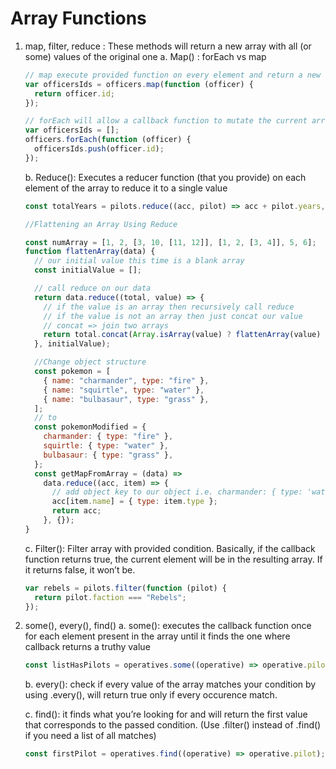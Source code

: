 # Array Functions

1. map, filter, reduce : These methods will return a new array with all (or some) values of the original one
   a. Map() : forEach vs map

   ```javascript
   // map execute provided function on every element and return a new array
   var officersIds = officers.map(function (officer) {
     return officer.id;
   });
   ```

   ```javascript
   // forEach will allow a callback function to mutate the current array (do not return anything!).
   var officersIds = [];
   officers.forEach(function (officer) {
     officersIds.push(officer.id);
   });
   ```

   b. Reduce(): Executes a reducer function (that you provide) on each element of the array to reduce it to a single value

   ```javascript
   const totalYears = pilots.reduce((acc, pilot) => acc + pilot.years, 0); // initial value

   //Flattening an Array Using Reduce

   const numArray = [1, 2, [3, 10, [11, 12]], [1, 2, [3, 4]], 5, 6];
   function flattenArray(data) {
     // our initial value this time is a blank array
     const initialValue = [];

     // call reduce on our data
     return data.reduce((total, value) => {
       // if the value is an array then recursively call reduce
       // if the value is not an array then just concat our value
       // concat => join two arrays
       return total.concat(Array.isArray(value) ? flattenArray(value) : value);
     }, initialValue);

     //Change object structure
     const pokemon = [
       { name: "charmander", type: "fire" },
       { name: "squirtle", type: "water" },
       { name: "bulbasaur", type: "grass" },
     ];
     // to
     const pokemonModified = {
       charmander: { type: "fire" },
       squirtle: { type: "water" },
       bulbasaur: { type: "grass" },
     };
     const getMapFromArray = (data) =>
       data.reduce((acc, item) => {
         // add object key to our object i.e. charmander: { type: 'water' }
         acc[item.name] = { type: item.type };
         return acc;
       }, {});
   }
   ```

   c. Filter(): Filter array with provided condition. Basically, if the callback function returns true, the current element will be in the resulting array. If it returns false, it won’t be.

   ```javascript
   var rebels = pilots.filter(function (pilot) {
     return pilot.faction === "Rebels";
   });
   ```

2. some(), every(), find()
   a. some(): executes the callback function once for each element present in the array until it finds the one where callback returns a truthy value

   ```javascript
   const listHasPilots = operatives.some((operative) => operative.pilot); //
   ```

   b. every(): check if every value of the array matches your condition by using .every(), will return true only if every occurence match.

   c. find(): it finds what you’re looking for and will return the first value that corresponds to the passed condition. (Use .filter() instead of .find() if you need a list of all matches)

   ```javascript
   const firstPilot = operatives.find((operative) => operative.pilot);
   ```
